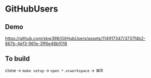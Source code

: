 # GitHubUsers

## Demo

https://github.com/skw398/GitHubUsers/assets/114917347/3737f4b2-867b-4ef3-961e-3ff6e48bf018

## To build

clone -> `make setup` -> `open *.xcworkspace` -> ⌘R
